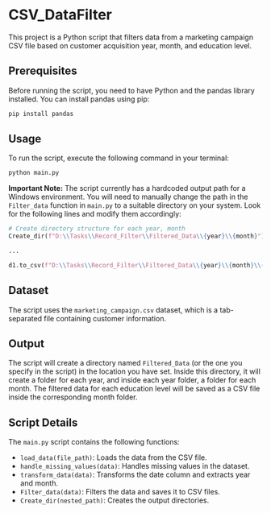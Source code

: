 # CSV_DataFilter

This project is a Python script that filters data from a marketing campaign CSV file based on customer acquisition year, month, and education level.

## Prerequisites

Before running the script, you need to have Python and the pandas library installed. You can install pandas using pip:

```bash
pip install pandas
```

## Usage

To run the script, execute the following command in your terminal:

```bash
python main.py
```

**Important Note:** The script currently has a hardcoded output path for a Windows environment. You will need to manually change the path in the `Filter_data` function in `main.py` to a suitable directory on your system. Look for the following lines and modify them accordingly:

```python
# Create directory structure for each year, month
Create_dir(f"D:\\Tasks\\Record_Filter\\Filtered_Data\\{year}\\{month}")

...

d1.to_csv(f"D:\\Tasks\\Record_Filter\\Filtered_Data\\{year}\\{month}\\{education}.csv", index=False)
```

## Dataset

The script uses the `marketing_campaign.csv` dataset, which is a tab-separated file containing customer information.

## Output

The script will create a directory named `Filtered_Data` (or the one you specify in the script) in the location you have set. Inside this directory, it will create a folder for each year, and inside each year folder, a folder for each month. The filtered data for each education level will be saved as a CSV file inside the corresponding month folder.

## Script Details

The `main.py` script contains the following functions:

*   `load_data(file_path)`: Loads the data from the CSV file.
*   `handle_missing_values(data)`: Handles missing values in the dataset.
*   `transform_data(data)`: Transforms the date column and extracts year and month.
*   `Filter_data(data)`: Filters the data and saves it to CSV files.
*   `Create_dir(nested_path)`: Creates the output directories.

